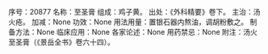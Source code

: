序号：20877
名称：至圣膏
组成：鸡子黄。
出处：《外科精要》卷下。
主治：汤火疮。
加减：None
功效：None
用法用量：置银石器内熬油，调胡粉敷之。
制备方法：None
临床应用：None
各家论述：None
用药禁忌：None
附注：汤火至圣膏（《景岳全书》卷六十四）。
